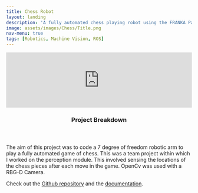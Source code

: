 ```yaml
---
title: Chess Robot
layout: landing
description: 'A fully automated chess playing robot using the FRANKA Panda arm.'
image: assets/images/Chess/Title.png
nav-menu: true
tags: [Robotics, Machine Vision, ROS]
---
```



<!-- Main -->
<div id="main">

<!-- One -->
<section id="one">
	<div class="inner">
    <div class="video-frame">
      <p align = "center">
        <iframe width="100%" height="auto" src="https://player.vimeo.com/video/291377091" frameborder="0" ></iframe>
      </p>
    </div>
  </div>
</section>

<!-- Two -->
<section id="two" class="spotlights">
	<section>
		<div class="content">
			<div class="inner">
				<header class="major">
					<h3>Project Breakdown</h3>
				</header>
				<p>The aim of this project was to code a 7 degree of freedom robotic arm to play a fully automated game of chess. This was a team project within which I worked on the perception module. This involved sensing the locations of the chess pieces after each move in the game. OpenCv was used with a RBG-D Camera.</p>
        <p>Check out the <a href="https://github.com/nebbles/DE3-ROB1-CHESS">Github repository</a> and the <a href="https://de3-rob1-chess.readthedocs.io/en/latest/">documentation</a>.</p>
			</div>
		</div>
	</section>
</section>
